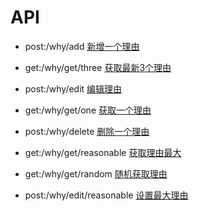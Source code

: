 # API

- post:/why/add
[新增一个理由](http://localhost:1932/why/add)

- get:/why/get/three
[获取最新3个理由](http://localhost:1932/why/get/three)

- post:/why/edit
[编辑理由](http://localhost:1932/why/edit)

- get:/why/get/one
[获取一个理由](http://localhost:1932/why/get/one)

- post:/why/delete
[删除一个理由](http://localhost:1932/why/delete)

- get:/why/get/reasonable
[获取理由最大](http://localhost:1932/why/get/reasonable)

- get:/why/get/random
[随机获取理由](http://localhost:1932/why/get/random)

- post:/why/edit/reasonable
[设置最大理由](http://localhost:1932/why/edit/reasonable)
